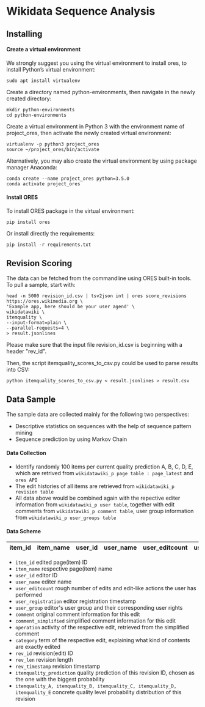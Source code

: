 # Wikidata Sequence Analysis
## Installing  
#### Create a virtual environment
We strongly suggest you using the virtual environment to install ores, to install Python’s virtual environment:
```
sudo apt install virtualenv
```
Create a directory named python-environments, then navigate in the newly created directory:
```
mkdir python-environments
cd python-environments
```
Create a virtual environment in Python 3 with the environment name of project_ores, then activate the newly created virtual environment:
```
virtualenv -p python3 project_ores
source ~/project_ores/bin/activate
```
Alternatively, you may also create the virtual environment by using package manager Anaconda:
```
conda create --name project_ores python=3.5.0
conda activate project_ores
```
#### Install ORES
To install ORES package in the virtual environment:
```
pip install ores
```
Or install directly the requirements:
```
pip install -r requirements.txt
```

## Revision Scoring 
The data can be fetched from the commandline using ORES built-in tools.
To pull a sample, start with:

```
head -n 5000 revision_id.csv | tsv2json int | ores score_revisions https://ores.wikimedia.org \
'Example app, here should be your user agend' \
wikidatawiki \
itemquality \
--input-format=plain \
--parallel-requests=4 \
> result.jsonlines
```
Please make sure that the input file revision_id.csv is beginning with a header "rev_id".

Then, the script itemquality_scores_to_csv.py could be used to parse results into CSV:
```
python itemquality_scores_to_csv.py < result.jsonlines > result.csv
```

## Data Sample

The sample data are collected mainly for the following two perspectives: 

* Descriptive statistics on sequences with the help of sequence pattern mining
* Sequence prediction by using Markov Chain 

#### Data Collection 
* Identify randomly 100 items per current quality prediction A, B, C, D, E, which are retrived from ```wikidatawiki_p page table : page_latest``` and ```ores API```
* The edit histories of all items are retrieved from ```wikidatawiki_p revision table```
* All data above would be combined again with the repective editer information from ```wikidatawiki_p user table```, together with edit comments from ```wikidatawiki_p comment table```, user group information from ```wikidatawiki_p user_groups table```


#### Data Scheme

| item_id | item_name | user_id | user_name | user_editcount | user_registration | user_group | comment | comment_simplified | operation | category | rev_id | rev_len | rev_timestamp | itemquality_prediction | itemquality_A | itemquality_B | itemquality_C | itemquality_D | itemquality_E | 
| :---: | :---: | :---: | :---: | :---: | :---: | :---: | :---: | :---: | :---: | :---: | :---: | :---: | :---: | :---: | :---: | :---: | :---: | :---: | :---:|

* ```item_id``` edited page(item) ID
* ```item_name``` respective page(item) name 
* ```user_id```  editor ID
* ```user_name``` editer name 
* ```user_editcount``` rough number of edits and edit-like actions the user has performed
* ```user_registration``` editor registration timestamp
* ```user_group``` editor's user group and their corresponding user rights
* ```comment```  original comment information for this edit
* ```comment_simplified```  simplified comment information for this edit
* ```operation```  activity of the respective edit, retrieved from the simplified comment
* ```category```  term of the respective edit, explaining what kind of contents are exactly edited
* ```rev_id```  revision(edit) ID
* ```rev_len``` revision length
* ```rev_timestamp``` revision timestamp
* ```itemquality_prediction``` quality prediction of this revision ID, chosen as the one with the biggest probability 
* ```itemquality_A, itemquality_B, itemquality_C, itemquality_D, itemquality_E``` concrete quality level probability distribution of this revision